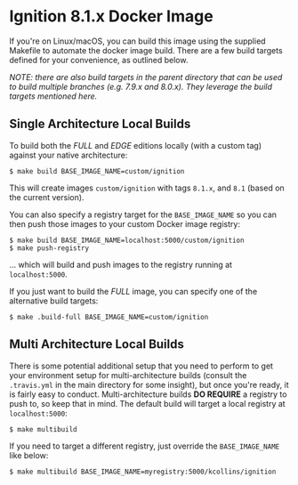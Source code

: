 # Ignition 8.1.x Docker Image

If you're on Linux/macOS, you can build this image using the supplied Makefile to automate the docker image build.  There are a few build targets defined for your convenience, as outlined below.  

_NOTE: there are also build targets in the parent directory that can be used to build multiple branches (e.g. 7.9.x and 8.0.x).  They leverage the build targets mentioned here._

## Single Architecture Local Builds

To build both the _FULL_ and _EDGE_ editions locally (with a custom tag) against your native architecture:

    $ make build BASE_IMAGE_NAME=custom/ignition

This will create images `custom/ignition` with tags `8.1.x`, and `8.1` (based on the current version).

You can also specify a registry target for the `BASE_IMAGE_NAME` so you can then push those images to your custom Docker image registry:

    $ make build BASE_IMAGE_NAME=localhost:5000/custom/ignition
    $ make push-registry

... which will build and push images to the registry running at `localhost:5000`.

If you just want to build the _FULL_ image, you can specify one of the alternative build targets:

    $ make .build-full BASE_IMAGE_NAME=custom/ignition

## Multi Architecture Local Builds

There is some potential additional setup that you need to perform to get your environment setup for multi-architecture builds (consult the `.travis.yml` in the main directory for some insight), but once you're ready, it is fairly easy to conduct.  Multi-architecture builds **DO REQUIRE** a registry to push to, so keep that in mind.  The default build will target a local registry at `localhost:5000`:

    $ make multibuild

If you need to target a different registry, just override the `BASE_IMAGE_NAME` like below:

    $ make multibuild BASE_IMAGE_NAME=myregistry:5000/kcollins/ignition
